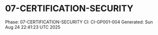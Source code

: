 # 07-CERTIFICATION-SECURITY
Phase: 07-CERTIFICATION-SECURITY
CI: CI-GP001-004
Generated: Sun Aug 24 22:41:23 UTC 2025
